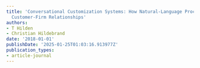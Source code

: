 ```yaml
---
title: 'Conversational Customization Systems: How Natural-Language Processing Transforms
  Customer-Firm Relationships'
authors:
- T Hilden
- Christian Hildebrand
date: '2018-01-01'
publishDate: '2025-01-25T01:03:16.913977Z'
publication_types:
- article-journal
---
```

